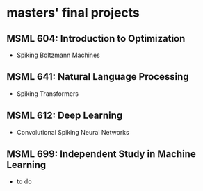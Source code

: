 # masters' final projects

## MSML 604: Introduction to Optimization 
- Spiking Boltzmann Machines

## MSML 641: Natural Language Processing
- Spiking Transformers
 
## MSML 612: Deep Learning
- Convolutional Spiking Neural Networks

## MSML 699: Independent Study in Machine Learning 
- to do
